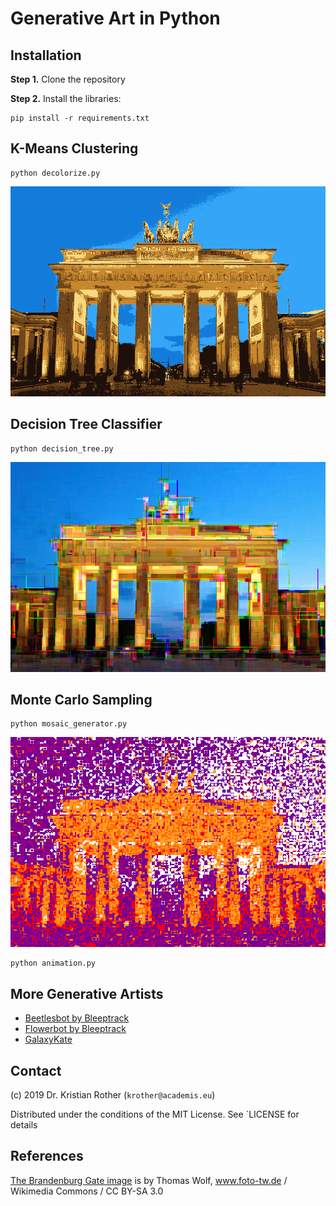 
# Generative Art in Python

## Installation

**Step 1.** Clone the repository

**Step 2.** Install the libraries:

    pip install -r requirements.txt

## K-Means Clustering

    python decolorize.py

![](kmeans.png)

## Decision Tree Classifier

    python decision_tree.py

![](decision_tree.png)

## Monte Carlo Sampling

    python mosaic_generator.py

![](montecarlo.png)

    python animation.py



## More Generative Artists

* [Beetlesbot by Bleeptrack](https://beetles.bleeptrack.de/)
* [Flowerbot by Bleeptrack](https://blptrck.uber.space/flower/)
* [GalaxyKate](http://galaxykate.com/)

## Contact

(c) 2019 Dr. Kristian Rother (`krother@academis.eu`)

Distributed under the conditions of the MIT License. See `LICENSE for details

## References

[The Brandenburg Gate image](https://commons.wikimedia.org/wiki/File:Brandenburger_Tor_abends.jpg) is by Thomas Wolf, www.foto-tw.de / Wikimedia Commons / CC BY-SA 3.0
